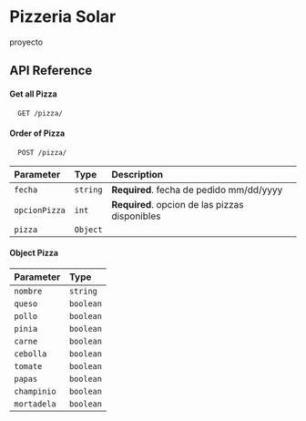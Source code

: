 
# Pizzeria Solar

proyecto

## API Reference

#### Get all Pizza

```http
  GET /pizza/
```

#### Order of Pizza

```http
  POST /pizza/
```

| Parameter | Type     | Description                       |
| :-------- | :------- | :-------------------------------- |
| `fecha`      | `string` | **Required**. fecha de pedido mm/dd/yyyy|
| `opcionPizza`| `int`    | **Required**. opcion de las pizzas disponibles|
| `pizza`      | `Object` | |

#### Object Pizza

| Parameter   | Type     | 
| :--------   | :------- | 
| `nombre`    | `string` |
| `queso`     | `boolean`|
| `pollo`     | `boolean`|
| `pinia`     | `boolean`|
| `carne`     | `boolean`|
| `cebolla`   | `boolean`|
| `tomate`    | `boolean`|
| `papas`     | `boolean`|
| `champinio` | `boolean`|
| `mortadela` | `boolean`|


